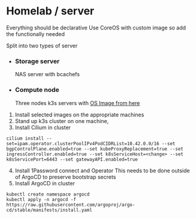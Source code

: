 # Homelab / server

Everything should be declarative
Use CoreOS with custom image so add the functionally needed

Split into two types of server 

- ### Storage server
  NAS server with bcachefs
  
- ### Compute node
  Three nodes k3s servers with [OS Image from here](https://github.com/ksev/ostree-images/tree/main/images/k3s-node)

1. Install selected images on the appropriate machines
2. Stand up k3s cluster on one machine, 
3. Install Cilium in cluster
```shell
cilium install --set=ipam.operator.clusterPoolIPv4PodCIDRList=10.42.0.0/16 --set bgpControlPlane.enabled=true --set kubeProxyReplacement=true --set ingressController.enabled=true --set k8sServiceHost=<change> --set k8sServicePort=6443 --set gatewayAPI.enabled=true
```
4. Install 1Password connect and Operator 
This needs to be done outside of ArgoCD to preserve bootstrap secrets
5. Install ArgoCD in cluster
```
kubectl create namespace argocd
kubectl apply -n argocd -f https://raw.githubusercontent.com/argoproj/argo-cd/stable/manifests/install.yaml
```
